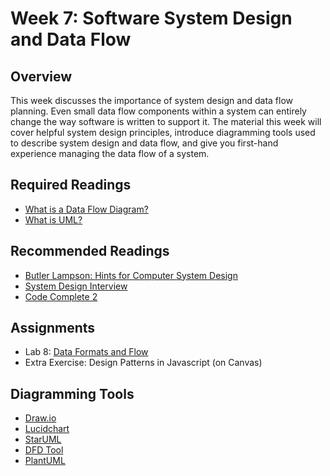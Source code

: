 # Week 7: Software System Design and Data Flow

## Overview

This week discusses the importance of system design and data flow planning. Even small data flow components within a system can entirely change the way software is written to support it. The material this week will cover helpful system design principles, introduce diagramming tools used to describe system design and data flow, and give you first-hand experience managing the data flow of a system.

## Required Readings

- [What is a Data Flow Diagram?](https://miro.com/diagramming/what-is-a-data-flow-diagram/)
- [What is UML?](https://www.visual-paradigm.com/guide/uml-unified-modeling-language/what-is-uml/)

## Recommended Readings

- [Butler Lampson: Hints for Computer System Design](https://www.microsoft.com/en-us/research/wp-content/uploads/2016/02/acrobat-17.pdf)
- [System Design Interview](https://github.com/G33kzD3n/Catalogue/blob/master/System%20Design%20Interview%20An%20Insider%E2%80%99s%20Guide%20by%20Alex%20Xu%20(z-lib.org).pdf)
- [Code Complete 2](http://aroma.vn/web/wp-content/uploads/2016/11/code-complete-2nd-edition-v413hav.pdf)

## Assignments

- Lab 8: [Data Formats and Flow](./lab8)
- Extra Exercise: Design Patterns in Javascript (on Canvas)

## Diagramming Tools

- [Draw.io](https://www.draw.io/)
- [Lucidchart](https://www.lucidchart.com/)
- [StarUML](http://staruml.io/)
- [DFD Tool](https://www.dfdtool.com/)
- [PlantUML](https://plantuml.com/)
